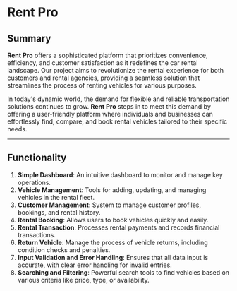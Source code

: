 # Rent Pro

## Summary

**Rent Pro** offers a sophisticated platform that prioritizes convenience, efficiency, and customer satisfaction as it redefines the car rental landscape. Our project aims to revolutionize the rental experience for both customers and rental agencies, providing a seamless solution that streamlines the process of renting vehicles for various purposes.

In today's dynamic world, the demand for flexible and reliable transportation solutions continues to grow. **Rent Pro** steps in to meet this demand by offering a user-friendly platform where individuals and businesses can effortlessly find, compare, and book rental vehicles tailored to their specific needs.

---

## Functionality

1. **Simple Dashboard**: An intuitive dashboard to monitor and manage key operations.
2. **Vehicle Management**: Tools for adding, updating, and managing vehicles in the rental fleet.
3. **Customer Management**: System to manage customer profiles, bookings, and rental history.
4. **Rental Booking**: Allows users to book vehicles quickly and easily.
5. **Rental Transaction**: Processes rental payments and records financial transactions.
6. **Return Vehicle**: Manage the process of vehicle returns, including condition checks and penalties.
7. **Input Validation and Error Handling**: Ensures that all data input is accurate, with clear error handling for invalid entries.
8. **Searching and Filtering**: Powerful search tools to find vehicles based on various criteria like price, type, or availability.
